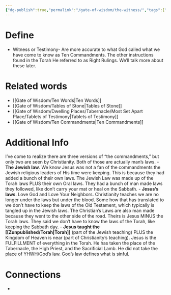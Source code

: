 ```yaml
---
{"dg-publish":true,"permalink":"/gate-of-wisdom/the-witness/","tags":["#GateWisdom"]}
---
```


# Define
- Witness or Testimony- Are more accurate to what God called what we have come to know as Ten Commandments. The other instructions found in the Torah He referred to as Right Rulings. We’ll talk more about these later.

# Related words
- [[Gate of Wisdom/Ten Words\|Ten Words]]
- [[Gate of Wisdom/Tables of Stone\|Tables of Stone]]
- [[Gate of Wisdom/Dwelling Places/Tabernacle/Most Set Apart Place/Tablets of Testimony\|Tablets of Testimony]]
- [[Gate of Wisdom/Ten Commandments\|Ten Commandments]]

# Additional Info
I’ve come to realize there are three versions of “the commandments,” but only two are seen by Christianity. Both of those are actually man’s laws. 
	- **The Jewish law**. We know Jesus was not a fan of the commandments the Jewish religious leaders of His time were keeping. This is because they had added a bunch of their own laws. The Jewish Law was made up of the Torah laws PLUS their own Oral laws. They had a bunch of man made laws they followed, like don’t carry your mat or heal on the Sabbath.
	- **Jesus’s laws**. Love God and Love Your Neighbors. Christianity teaches we are no longer under the laws but under the blood. Some how that has translated to we don’t have to keep the laws of the Old Testament, which typically is tangled up in the Jewish laws. The Christian’s Laws are also man made because they went to the other side of the road. Theirs is Jesus MINUS the Torah laws. They said we don’t have to know the laws of the Torah, like keeping the Sabbath day.
	- **Jesus taught the [[Zunpublished/Torah\|Torah]]** (part of the Jewish teaching) PLUS the Kingdom of Heaven is near (part of Christianity’s teaching). Jesus is the FULFILLMENT of everything in the Torah. He has taken the place of the Tabernacle, the High Priest, and the Sacrificial Lamb. He did not take the place of YHWH/God’s law. God’s law defines what is sinful.

# Connections
- 

